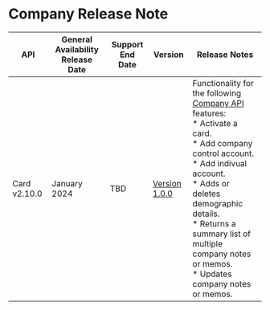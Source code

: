 # Company Release Note
| API                                                   | General Availability Release Date | Support End Date | Version        | Release Notes                                                                                                                                                                                                                                                                                                                                                                                                                                                                                                                                                                                                                                                                                                                                                                                                                                                                                                                                                                          |
|-------------------------------------------------------|-----------------------------------|------------------|----------------|----------------------------------------------------------------------------------------------------------------------------------------------------------------------------------------------------------------------------------------------------------------------------------------------------------------------------------------------------------------------------------------------------------------------------------------------------------------------------------------------------------------------------------------------------------------------------------------------------------------------------------------------------------------------------------------------------------------------------------------------------------------------------------------------------------------------------------------------------------------------------------------------------------------------------------------------------------------------------------------|
| Card v2.10.0                                           | January 2024                     | TBD              | [Version 1.0.0](../api/?type=put&path=/v1/companies/activations&version=api-latest)  | Functionality for the following [Company API]() features:  <br> * Activate a card. <br> * Add company control account. <br> * Add indivual account. <br> * Adds or deletes demographic details. <br> * Returns a summary list of multiple company notes or memos. <br> * Updates company notes or memos.
